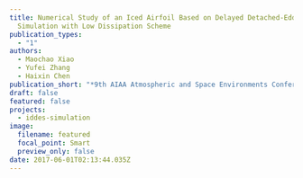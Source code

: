```yaml
---
title: Numerical Study of an Iced Airfoil Based on Delayed Detached-Eddy
  Simulation with Low Dissipation Scheme
publication_types:
  - "1"
authors:
  - Maochao Xiao
  - Yufei Zhang
  - Haixin Chen
publication_short: "*9th AIAA Atmospheric and Space Environments Conference*"
draft: false
featured: false
projects:
  - iddes-simulation
image:
  filename: featured
  focal_point: Smart
  preview_only: false
date: 2017-06-01T02:13:44.035Z
---
```

